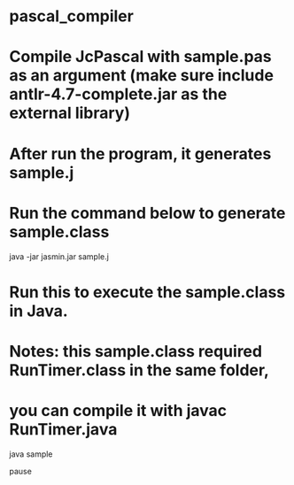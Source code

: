 # pascal_compiler

# Compile JcPascal with sample.pas as an argument (make sure include antlr-4.7-complete.jar as the external library)

# After run the program, it generates sample.j

# Run the command below to generate sample.class
java -jar jasmin.jar sample.j

# Run this to execute the sample.class in Java. 
# Notes: this sample.class required RunTimer.class in the same folder,
#     you can compile it with javac RunTimer.java
java sample


pause
